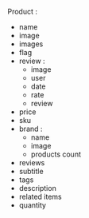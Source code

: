 Product :
- name
- image
- images
- flag
- review :
  - image
  - user
  - date
  - rate
  - review
- price
- sku
- brand :
  - name
  - image
  - products count
- reviews
- subtitle 
- tags
- description
- related items
- quantity